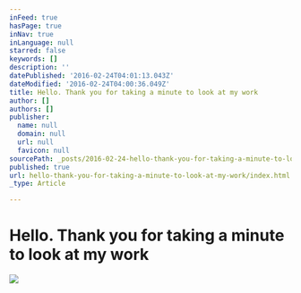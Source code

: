 ```yaml
---
inFeed: true
hasPage: true
inNav: true
inLanguage: null
starred: false
keywords: []
description: ''
datePublished: '2016-02-24T04:01:13.043Z'
dateModified: '2016-02-24T04:00:36.049Z'
title: Hello. Thank you for taking a minute to look at my work
author: []
authors: []
publisher:
  name: null
  domain: null
  url: null
  favicon: null
sourcePath: _posts/2016-02-24-hello-thank-you-for-taking-a-minute-to-look-at-my-work.md
published: true
url: hello-thank-you-for-taking-a-minute-to-look-at-my-work/index.html
_type: Article

---
```

# Hello. Thank you for taking a minute to look at my work
![](https://the-grid-user-content.s3-us-west-2.amazonaws.com/5f0870b9-67ce-4c48-8fc7-5429dc1b8304.jpg)